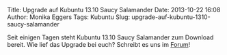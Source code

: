 Title: Upgrade auf Kubuntu 13.10 Saucy Salamander
Date: 2013-10-22 16:08
Author: Monika Eggers
Tags: Kubuntu
Slug: upgrade-auf-kubuntu-1310-saucy-salamander

Seit einigen Tagen steht Kubuntu 13.10 Saucy Salamander zum Download
bereit. Wie lief das Upgrade bei euch? Schreibt es uns im
[Forum](http://forum.kubuntu-de.org/index.php?topic=17310.msg111261#msg111261)!

</p>

